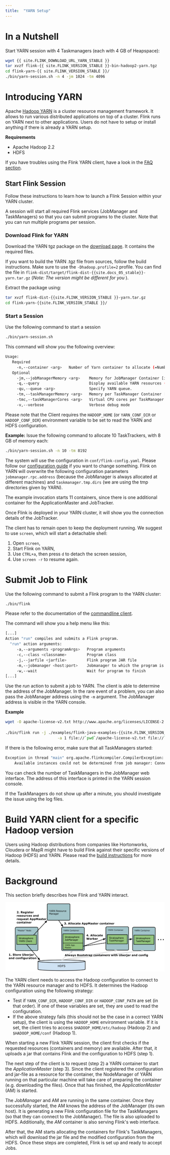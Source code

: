 ```yaml
---
title:  "YARN Setup"
---
```


# In a Nutshell

Start YARN session with 4 Taskmanagers (each with 4 GB of Heapspace):

```bash
wget {{ site.FLINK_DOWNLOAD_URL_YARN_STABLE }}
tar xvzf flink-{{ site.FLINK_VERSION_STABLE }}-bin-hadoop2-yarn.tgz
cd flink-yarn-{{ site.FLINK_VERSION_STABLE }}/
./bin/yarn-session.sh -n 4 -jm 1024 -tm 4096
```

# Introducing YARN

Apache [Hadoop YARN](http://hadoop.apache.org/) is a cluster resource management framework. It allows to run various distributed applications on top of a cluster. Flink runs on YARN next to other applications. Users do not have to setup or install anything if there is already a YARN setup.

**Requirements**

- Apache Hadoop 2.2
- HDFS

If you have troubles using the Flink YARN client, have a look in the [FAQ section]({{site.baseurl}}/docs/0.5/general/faq.html).

## Start Flink Session

Follow these instructions to learn how to launch a Flink Session within your YARN cluster.

A session will start all required Flink services (JobManager and TaskManagers) so that you can submit programs to the cluster. Note that you can run multiple programs per session.

### Download Flink for YARN

Download the YARN tgz package on the [download page]({{site.baseurl}}/downloads/#nightly). It contains the required files.


If you want to build the YARN .tgz file from sources, follow the build instructions. Make sure to use the `-Dhadoop.profile=2` profile. You can find the file in `flink-dist/target/flink-dist-{{site.docs_05_stable}}-yarn.tar.gz` (*Note: The version might be different for you* ).

Extract the package using:

```bash
tar xvzf flink-dist-{{site.FLINK_VERSION_STABLE }}-yarn.tar.gz
cd flink-yarn-{{site.FLINK_VERSION_STABLE }}/
```

### Start a Session

Use the following command to start a session

```bash
./bin/yarn-session.sh
```

This command will show you the following overview:

```bash
Usage:
   Required
     -n,--container <arg>   Number of Yarn container to allocate (=Number of TaskTrackers)
   Optional
     -jm,--jobManagerMemory <arg>    Memory for JobManager Container [in MB]
     -q,--query                      Display available YARN resources (memory, cores)
     -qu,--queue <arg>               Specify YARN queue.
     -tm,--taskManagerMemory <arg>   Memory per TaskManager Container [in MB]
     -tmc,--taskManagerCores <arg>   Virtual CPU cores per TaskManager
     -v,--verbose                    Verbose debug mode
```

Please note that the Client requires the `HADOOP_HOME` (or `YARN_CONF_DIR` or `HADOOP_CONF_DIR`) environment variable to be set to read the YARN and HDFS configuration.

**Example:** Issue the following command to allocate 10 TaskTrackers, with 8 GB of memory each:

```bash
./bin/yarn-session.sh -n 10 -tm 8192
```

The system will use the configuration in `conf/flink-config.yaml`. Please follow our [configuration guide](config.html) if you want to change something. Flink on YARN will overwrite the following configuration parameters `jobmanager.rpc.address` (because the JobManager is always allocated at different machines) and `taskmanager.tmp.dirs` (we are using the tmp directories given by YARN).

The example invocation starts 11 containers, since there is one additional container for the ApplicationMaster and JobTracker.

Once Flink is deployed in your YARN cluster, it will show you the connection details of the JobTracker.

The client has to remain open to keep the deployment running. We suggest to use `screen`, which will start a detachable shell:

1. Open `screen`,
2. Start Flink on YARN,
3. Use `CTRL+a`, then press `d` to detach the screen session,
4. Use `screen -r` to resume again.

# Submit Job to Flink

Use the following command to submit a Flink program to the YARN cluster:

```bash
./bin/flink
```

Please refer to the documentation of the [commandline client](cli.html).

The command will show you a help menu like this:

```bash
[...]
Action "run" compiles and submits a Flink program.
  "run" action arguments:
     -a,--arguments <programArgs>   Program arguments
     -c,--class <classname>         Program class
     -j,--jarfile <jarfile>         Flink program JAR file
     -m,--jobmanager <host:port>    Jobmanager to which the program is submitted
     -w,--wait                      Wait for program to finish
[...]
```

Use the *run* action to submit a job to YARN. The client is able to determine the address of the JobManager. In the rare event of a problem, you can also pass the JobManager address using the `-m` argument. The JobManager address is visible in the YARN console.

**Example**

```bash
wget -O apache-license-v2.txt http://www.apache.org/licenses/LICENSE-2.0.txt

./bin/flink run -j ./examples/flink-java-examples-{{site.FLINK_VERSION_STABLE }}-WordCount.jar \
                       -a 1 file://`pwd`/apache-license-v2.txt file://`pwd`/wordcount-result.txt 
```

If there is the following error, make sure that all TaskManagers started:

```bash
Exception in thread "main" org.apache.flinkcompiler.CompilerException:
    Available instances could not be determined from job manager: Connection timed out.
```

You can check the number of TaskManagers in the JobManager web interface. The address of this interface is printed in the YARN session console.

If the TaskManagers do not show up after a minute, you should investigate the issue using the log files.


# Build YARN client for a specific Hadoop version

Users using Hadoop distributions from companies like Hortonworks, Cloudera or MapR might have to build Flink against their specific versions of Hadoop (HDFS) and YARN. Please read the [build instructions](building.html) for more details.


# Background

This section briefly describes how Flink and YARN interact. 

<img src="img/FlinkOnYarn.svg" class="img-responsive">

The YARN client needs to access the Hadoop configuration to connect to the YARN resource manager and to HDFS. It determines the Hadoop configuration using the following strategy:

* Test if `YARN_CONF_DIR`, `HADOOP_CONF_DIR` or `HADOOP_CONF_PATH` are set (in that order). If one of these variables are set, they are used to read the configuration.
* If the above strategy fails (this should not be the case in a correct YARN setup), the client is using the `HADOOP_HOME` environment variable. If it is set, the client tries to access `$HADOOP_HOME/etc/hadoop` (Hadoop 2) and `$HADOOP_HOME/conf` (Hadoop 1).

When starting a new Flink YARN session, the client first checks if the requested resources (containers and memory) are available. After that, it uploads a jar that contains Flink and the configuration to HDFS (step 1).

The next step of the client is to request (step 2) a YARN container to start the *ApplicationMaster* (step 3). Since the client registered the configuration and jar-file as a resource for the container, the NodeManager of YARN running on that particular machine will take care of preparing the container (e.g. downloading the files). Once that has finished, the *ApplicationMaster* (AM) is started.

The *JobManager* and AM are running in the same container. Once they successfully started, the AM knows the address of the JobManager (its own host). It is generating a new Flink configuration file for the TaskManagers (so that they can connect to the JobManager). The file is also uploaded to HDFS. Additionally, the *AM* container is also serving Flink's web interface.

After that, the AM starts allocating the containers for Flink's TaskManagers, which will download the jar file and the modified configuration from the HDFS. Once these steps are completed, Flink is set up and ready to accept Jobs.